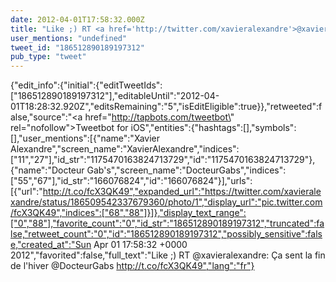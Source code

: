 ```yaml
---
date: 2012-04-01T17:58:32.000Z
title: "Like ;) RT <a href='http://twitter.com/xavieralexandre'>@xavieralexandre</a>: Ça sent la fin de l'hiver <a href='http://twitter.com/DocteurGabs'>@DocteurGabs</a> http://t.co/fcX3QK49″"
user_mentions: "undefined"
tweet_id: "186512890189197312"
pub_type: "tweet"
---
```

{"edit_info":{"initial":{"editTweetIds":["186512890189197312"],"editableUntil":"2012-04-01T18:28:32.920Z","editsRemaining":"5","isEditEligible":true}},"retweeted":false,"source":"<a href=\"http://tapbots.com/tweetbot\" rel=\"nofollow\">Tweetbot for iOS</a>","entities":{"hashtags":[],"symbols":[],"user_mentions":[{"name":"Xavier Alexandre","screen_name":"XavierAlexandre","indices":["11","27"],"id_str":"1175470163824713729","id":"1175470163824713729"},{"name":"Docteur Gab's","screen_name":"DocteurGabs","indices":["55","67"],"id_str":"166076824","id":"166076824"}],"urls":[{"url":"http://t.co/fcX3QK49","expanded_url":"https://twitter.com/xavieralexandre/status/186509542337679360/photo/1","display_url":"pic.twitter.com/fcX3QK49","indices":["68","88"]}]},"display_text_range":["0","88"],"favorite_count":"0","id_str":"186512890189197312","truncated":false,"retweet_count":"0","id":"186512890189197312","possibly_sensitive":false,"created_at":"Sun Apr 01 17:58:32 +0000 2012","favorited":false,"full_text":"Like ;) RT @xavieralexandre: Ça sent la fin de l'hiver @DocteurGabs http://t.co/fcX3QK49","lang":"fr"}
